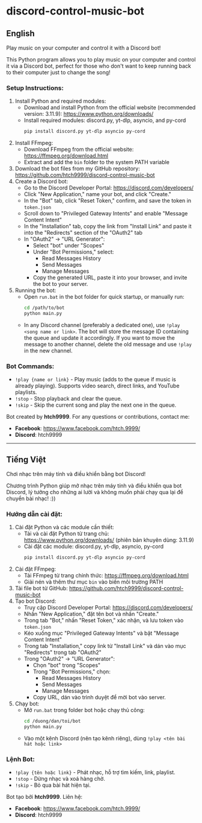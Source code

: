 # discord-control-music-bot

## English
Play music on your computer and control it with a Discord bot!

This Python program allows you to play music on your computer and control it via a Discord bot, perfect for those who don't want to keep running back to their computer just to change the song!

### Setup Instructions:
1. Install Python and required modules:
   - Download and install Python from the official website (recommended version: 3.11.9): https://www.python.org/downloads/
   - Install required modules: discord.py, yt-dlp, asyncio, and py-cord
     ```sh
     pip install discord.py yt-dlp asyncio py-cord
     ```
2. Install FFmpeg:
   - Download FFmpeg from the official website: https://ffmpeg.org/download.html
   - Extract and add the `bin` folder to the system PATH variable
3. Download the bot files from my GitHub repository: https://github.com/htch9999/discord-control-music-bot
4. Create a Discord bot:
   - Go to the Discord Developer Portal: https://discord.com/developers/
   - Click "New Application," name your bot, and click "Create."
   - In the "Bot" tab, click "Reset Token," confirm, and save the token in `token.json`
   - Scroll down to "Privileged Gateway Intents" and enable "Message Content Intent"
   - In the "Installation" tab, copy the link from "Install Link" and paste it into the "Redirects" section of the "OAuth2" tab
   - In "OAuth2" -> "URL Generator":
     - Select "bot" under "Scopes"
     - Under "Bot Permissions," select:
       - Read Messages History
       - Send Messages
       - Manage Messages
     - Copy the generated URL, paste it into your browser, and invite the bot to your server.
5. Running the bot:
   - Open `run.bat` in the bot folder for quick startup, or manually run:
     ```sh
     cd /path/to/bot
     python main.py
     ```
   - In any Discord channel (preferably a dedicated one), use `!play <song name or link>`. The bot will store the message ID containing the queue and update it accordingly. If you want to move the message to another channel, delete the old message and use `!play` in the new channel.

### Bot Commands:
- `!play {name or link}` - Play music (adds to the queue if music is already playing). Supports video search, direct links, and YouTube playlists.
- `!stop` - Stop playback and clear the queue.
- `!skip` - Skip the current song and play the next one in the queue.

Bot created by **htch9999**. For any questions or contributions, contact me:
- **Facebook**: https://www.facebook.com/htch.9999/
- **Discord**: htch9999

---

## Tiếng Việt
Chơi nhạc trên máy tính và điều khiển bằng bot Discord!

Chương trình Python giúp mở nhạc trên máy tính và điều khiển qua bot Discord, lý tưởng cho những ai lười và không muốn phải chạy qua lại để chuyển bài nhạc! :))

### Hướng dẫn cài đặt:
1. Cài đặt Python và các module cần thiết:
   - Tải và cài đặt Python từ trang chủ: https://www.python.org/downloads/ (phiên bản khuyên dùng: 3.11.9)
   - Cài đặt các module: discord.py, yt-dlp, asyncio, py-cord
     ```sh
     pip install discord.py yt-dlp asyncio py-cord
     ```
2. Cài đặt FFmpeg:
   - Tải FFmpeg từ trang chính thức: https://ffmpeg.org/download.html
   - Giải nén và thêm thư mục `bin` vào biến môi trường PATH
3. Tải file bot từ GitHub: https://github.com/htch9999/discord-control-music-bot
4. Tạo bot Discord:
   - Truy cập Discord Developer Portal: https://discord.com/developers/
   - Nhấn "New Application," đặt tên bot và nhấn "Create."
   - Trong tab "Bot," nhấn "Reset Token," xác nhận, và lưu token vào `token.json`
   - Kéo xuống mục "Privileged Gateway Intents" và bật "Message Content Intent"
   - Trong tab "Installation," copy link từ "Install Link" và dán vào mục "Redirects" trong tab "OAuth2"
   - Trong "OAuth2" -> "URL Generator":
     - Chọn "bot" trong "Scopes"
     - Trong "Bot Permissions," chọn:
       - Read Messages History
       - Send Messages
       - Manage Messages
     - Copy URL, dán vào trình duyệt để mời bot vào server.
5. Chạy bot:
   - Mở `run.bat` trong folder bot hoặc chạy thủ công:
     ```sh
     cd /duong/dan/toi/bot
     python main.py
     ```
   - Vào một kênh Discord (nên tạo kênh riêng), dùng `!play <tên bài hát hoặc link>`

### Lệnh Bot:
- `!play {tên hoặc link}` - Phát nhạc, hỗ trợ tìm kiếm, link, playlist.
- `!stop` - Dừng nhạc và xoá hàng chờ.
- `!skip` - Bỏ qua bài hát hiện tại.

Bot tạo bởi **htch9999**. Liên hệ:
- **Facebook**: https://www.facebook.com/htch.9999/
- **Discord**: htch9999

